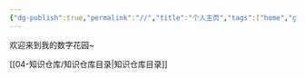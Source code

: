 ```yaml
---
{"dg-publish":true,"permalink":"//","title":"个人主页","tags":["home","gardenEntry","gardenEntry","gardenEntry"]}
---
```



欢迎来到我的数字花园~

[[04-知识仓库/知识仓库目录\|知识仓库目录]]
